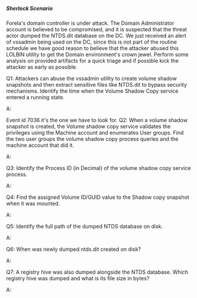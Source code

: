 
##### Sherlock Scenario

Forela's domain controller is under attack. The Domain Administrator account is believed to be compromised, and it is suspected that the threat actor dumped the NTDS.dit database on the DC. We just received an alert of vssadmin being used on the DC, since this is not part of the routine schedule we have good reason to believe that the attacker abused this LOLBIN utility to get the Domain environment's crown jewel. Perform some analysis on provided artifacts for a quick triage and if possible kick the attacker as early as possible.



Q1: Attackers can abuse the vssadmin utility to create volume shadow snapshots and then extract sensitive files like NTDS.dit to bypass security mechanisms. Identify the time when the Volume Shadow Copy service entered a running state.

A: 

Event id 7036 it's the one we have to look for. 
Q2: When a volume shadow snapshot is created, the Volume shadow copy service validates the privileges using the Machine account and enumerates User groups. Find the two user groups the volume shadow copy process queries and the machine account that did it.

A: 

Q3: Identify the Process ID (in Decimal) of the volume shadow copy service process.

A: 

Q4: Find the assigned Volume ID/GUID value to the Shadow copy snapshot when it was mounted.

A: 

Q5: Identify the full path of the dumped NTDS database on disk.

A: 

Q6: When was newly dumped ntds.dit created on disk?

A: 

Q7: A registry hive was also dumped alongside the NTDS database. Which registry hive was dumped and what is its file size in bytes?

A: 

